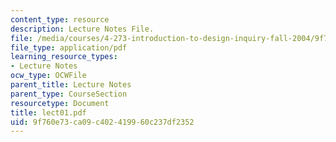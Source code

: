```yaml
---
content_type: resource
description: Lecture Notes File.
file: /media/courses/4-273-introduction-to-design-inquiry-fall-2004/9f760e73ca09c402419960c237df2352_lect01.pdf
file_type: application/pdf
learning_resource_types:
- Lecture Notes
ocw_type: OCWFile
parent_title: Lecture Notes
parent_type: CourseSection
resourcetype: Document
title: lect01.pdf
uid: 9f760e73-ca09-c402-4199-60c237df2352
---
```

